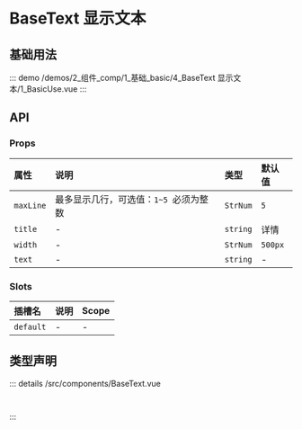# BaseText 显示文本


## 基础用法



::: demo 
/demos/2_组件_comp/1_基础_basic/4_BaseText 显示文本/1_BasicUse.vue
:::



## API 
### Props

|属性|说明|类型|默认值|
|:---|:---|:---|:---|
|`maxLine`|最多显示几行，可选值：`1~5 `必须为整数|`StrNum`|`5`|
|`title`|-|`string`|详情|
|`width`|-|`StrNum`|`500px`|
|`text`|-|`string`|-|

### Slots

|插槽名|说明|Scope|
|:---|:---|:---|
|`default`|-|-|



## 类型声明
::: details
/src/components/BaseText.vue


``` ts



```

:::  


